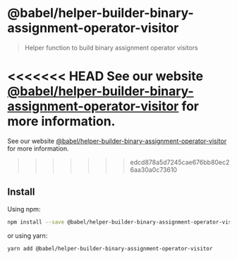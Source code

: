 # @babel/helper-builder-binary-assignment-operator-visitor

> Helper function to build binary assignment operator visitors

<<<<<<< HEAD
See our website [@babel/helper-builder-binary-assignment-operator-visitor](https://babeljs.io/docs/en/babel-helper-builder-binary-assignment-operator-visitor) for more information.
=======
See our website [@babel/helper-builder-binary-assignment-operator-visitor](https://babeljs.io/docs/babel-helper-builder-binary-assignment-operator-visitor) for more information.
>>>>>>> edcd878a5d7245cae676bb80ec26aa30a0c73610

## Install

Using npm:

```sh
npm install --save @babel/helper-builder-binary-assignment-operator-visitor
```

or using yarn:

```sh
yarn add @babel/helper-builder-binary-assignment-operator-visitor
```
